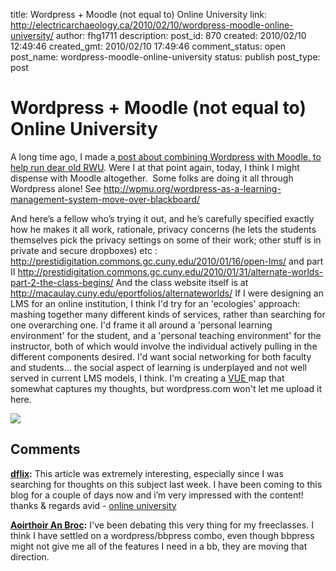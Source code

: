title: Wordpress + Moodle (not equal to) Online University
link: http://electricarchaeology.ca/2010/02/10/wordpress-moodle-online-university/
author: fhg1711
description: 
post_id: 870
created: 2010/02/10 12:49:46
created_gmt: 2010/02/10 17:49:46
comment_status: open
post_name: wordpress-moodle-online-university
status: publish
post_type: post

# Wordpress + Moodle (not equal to) Online University

A long time ago, I made a[ post about combining Wordpress with Moodle, to help run dear old RWU](http://electricarchaeologist.wordpress.com/2008/01/28/moodle-wordpress-online-university/). Were I at that point again, today, I think I might dispense with Moodle altogether.  Some folks are doing it all through Wordpress alone! See <http://wpmu.org/wordpress-as-a-learning-management-system-move-over-blackboard/>

And here’s a fellow who’s trying it out, and he’s carefully specified exactly how he makes it all work, rationale, privacy concerns (he lets the students themselves pick the privacy settings on some of their work; other stuff is in private and secure dropboxes) etc : <http://prestidigitation.commons.gc.cuny.edu/2010/01/16/open-lms/> and part II <http://prestidigitation.commons.gc.cuny.edu/2010/01/31/alternate-worlds-part-2-the-class-begins/> And the class website itself is at <http://macaulay.cuny.edu/eportfolios/alternateworlds/> If I were designing an LMS for an online institution, I think I'd try for an 'ecologies' approach: mashing together many different kinds of services, rather than searching for one overarching one. I'd frame it all around a 'personal learning environment' for the student, and a 'personal teaching environment' for the instructor, both of which would involve the individual actively pulling in the different components desired. I'd want social networking for both faculty and students... the social aspect of learning is underplayed and not well served in current LMS models, I think. I'm creating a [VUE ](http://vue.tufts.edu/)map that somewhat captures my thoughts, but wordpress.com won't let me upload it here. 

![](http://electricarchaeologist.files.wordpress.com/2010/02/smg-lms-thoughts.jpg?w=300)

## Comments

**[dflix](#3453 "2010-07-08 10:51:50"):** This article was extremely interesting, especially since I was searching for thoughts on this subject last week. I have been coming to this blog for a couple of days now and i’m very impressed with the content! thanks & regards avid - [online university](http://onlineuniversity.dflix.net)

**[Aoirthoir An Broc](#3636 "2010-09-14 00:16:48"):** I've been debating this very thing for my freeclasses. I think I have settled on a wordpress/bbpress combo, even though bbpress might not give me all of the features I need in a bb, they are moving that direction.

